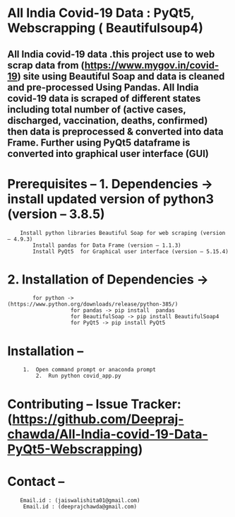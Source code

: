 # All India Covid-19 Data : PyQt5, Webscrapping ( Beautifulsoup4)

## All India covid-19 data .this project use to web scrap data from (https://www.mygov.in/covid-19) site using Beautiful Soap and data is cleaned and pre-processed Using Pandas. All India covid-19 data is scraped of different states including total number of (active cases, discharged, vaccination, deaths, confirmed) then data is preprocessed &amp; converted into data Frame. Further using PyQt5 dataframe is converted into graphical user interface (GUI)

# Prerequisites –    1. Dependencies -> install updated version of python3 (version – 3.8.5)
		Install python libraries Beautiful Soap for web scraping (version – 4.9.3)
	        Install pandas for Data Frame (version – 1.1.3)
            Install PyQt5  for Graphical user interface (version – 5.15.4) 

#                      2. Installation of Dependencies ->
			for python -> (https://www.python.org/downloads/release/python-385/)
                        for pandas -> pip install  pandas
                        for BeautifulSoap -> pip install BeautifulSoap4
                        for PyQt5 -> pip install PyQt5

# Installation – 
		 1.  Open command prompt or anaconda prompt 
             2.  Run python covid_app.py
		 
# Contributing – Issue Tracker: (https://github.com/Deepraj-chawda/All-India-covid-19-Data-PyQt5-Webscrapping)

# Contact – 
	    Email.id : (jaiswalishita01@gmail.com)
         Email.id : (deeprajchawda@gmail.com)

